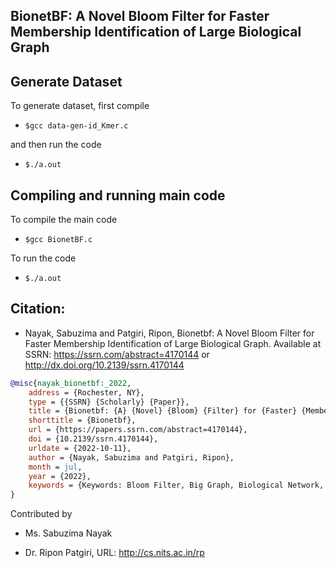 ## BionetBF: A Novel Bloom Filter for Faster Membership Identification of Large Biological Graph

## Generate Dataset

To generate dataset, first compile

* ```$gcc data-gen-id_Kmer.c```

and then run the code

* ```$./a.out```

## Compiling and running main code

To compile the main code

* ```$gcc BionetBF.c```

To run the code

* ```$./a.out```


## Citation: 

* Nayak, Sabuzima and Patgiri, Ripon, Bionetbf: A Novel Bloom Filter for Faster Membership Identification of Large Biological Graph. Available at SSRN: https://ssrn.com/abstract=4170144 or http://dx.doi.org/10.2139/ssrn.4170144 

```bibtex
@misc{nayak_bionetbf:_2022,
	address = {Rochester, NY},  
	type = {{SSRN} {Scholarly} {Paper}},  
	title = {Bionetbf: {A} {Novel} {Bloom} {Filter} for {Faster} {Membership} {Identification} of {Large} {Biological} {Graph}},  
	shorttitle = {Bionetbf},
	url = {https://papers.ssrn.com/abstract=4170144},
	doi = {10.2139/ssrn.4170144},
	urldate = {2022-10-11},
	author = {Nayak, Sabuzima and Patgiri, Ripon},
	month = jul,
	year = {2022},
	keywords = {Keywords: Bloom Filter, Big Graph, Biological Network, Probabilistic Data Structure, algorithm},
}
```

Contributed by

* Ms. Sabuzima Nayak

* Dr. Ripon Patgiri, URL: http://cs.nits.ac.in/rp
